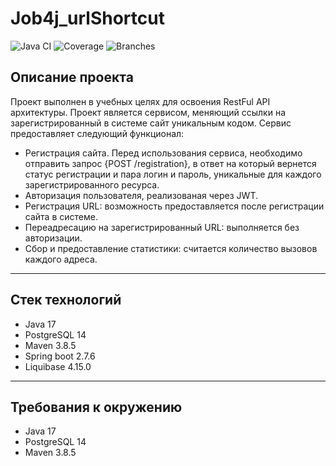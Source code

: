 # Job4j_urlShortcut
![Java CI](https://github.com/Yurchenkopi/job4j_url_shortcut/actions/workflows/main.yml/badge.svg)
![Coverage](https://img.shields.io/endpoint?url=https://raw.githubusercontent.com/Yurchenkopi/job4j_url_shortcut/master/.github/badges/jacoco.json)
![Branches](https://img.shields.io/endpoint?url=https://raw.githubusercontent.com/Yurchenkopi/job4j_url_shortcut/master/.github/badges/branches.json)
## Описание проекта
Проект выполнен в учебных целях для освоения RestFul API архитектуры.
Проект является сервисом, меняющий ссылки на зарегистрированный в системе сайт уникальным кодом.
Сервис предоставляет следующий функционал:
+ Регистрация сайта. Перед использования сервиса, необходимо отправить запрос {POST /registration}, в ответ на который вернется статус регистрации и пара логин и пароль, уникальные для каждого зарегистрированного ресурса.
+ Авторизация пользователя, реализованая через JWT.
+ Регистрация URL: возможность предоставляется после регистрации сайта в системе.
+ Переадресацию на зарегистрированный URL: выполняется без авторизации.
+ Сбор и предоставление статистики: считается количество вызовов каждого адреса.
***
## Стек технологий
- Java 17
- PostgreSQL 14
- Maven 3.8.5
- Spring boot 2.7.6
- Liquibase 4.15.0
***
## Требования к окружению
- Java 17
- PostgreSQL 14
- Maven 3.8.5
